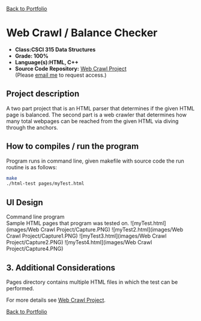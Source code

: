 [Back to Portfolio](./)

Web Crawl / Balance Checker
===============

-   **Class:CSCI 315 Data Structures** 
-   **Grade: 100%**
-   **Language(s):HTML, C++**
-   **Source Code Repository:** [Web Crawl Project](https://github.com/Kaigan90/Web-Crawl-Project)  
    (Please [email me](mailto:jwood11190@gmail.com?subject=GitHub%20Access) to request access.)

## Project description

A two part project that is an HTML parser that determines if the given HTML page is balanced.  The second part is a web crawler that determines how many total webpages can be reached from the given HTML via diving through the anchors.

## How to compiles / run the program

Program runs in command line, given makefile with source code the run routine is as follows:
```bash
make
./html-test pages/myTest.html
```

## UI Design

Command line program<br/>
Sample HTML pages that program was tested on.
![myTest.html](images/Web Crawl Project/Capture.PNG)
![myTest2.html](images/Web Crawl Project/Capture1.PNG)
![myTest3.html](images/Web Crawl Project/Capture2.PNG)
![myTest4.html](images/Web Crawl Project/Capture4.PNG)

## 3. Additional Considerations
Pages directory contains multiple HTML files in which the test can be performed.  

For more details see [Web Crawl Project](https://github.com/Kaigan90/Web-Crawl-Project).

[Back to Portfolio](./)
